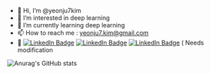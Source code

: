 - 👋 Hi, I’m @yeonju7kim
- 👀 I’m interested in deep learning
- 🌱 I’m currently learning deep learning
- 📫 How to reach me : yeonju7.kim@gmail.com
- 💞️ [![LinkedIn Badge](https://img.shields.io/badge/-Blog-5220b1?style=flat&logo=Github&link=https://sites.google.com/view/yeonju7kim/home/)](https://sites.google.com/view/yeonju7kim/home/) [![LinkedIn Badge](http://img.shields.io/badge/-Velog-20C997?style=flat&logo=Velog&link=https://yeonju7kim.github.io/)](https://velog.io/@yeonju7kim/)  [![LinkedIn Badge](http://img.shields.io/badge/-LinkedIn-0072b1?style=flat&logo=linkedin&link=https://www.linkedin.com/in/kim-yeonju-37a13b22a/)](https://www.linkedin.com/in/kim-yeonju-37a13b22a/) (
Needs modification

<!---
yeonju7kim/yeonju7kim is a ✨ special ✨ repository because its `README.md` (this file) appears on your GitHub profile.
You can click the Preview link to take a look at your changes.
--->

![Anurag's GitHub stats](https://github-readme-stats.vercel.app/api?username=yeonju7kim&show_icons=true&theme=radical)

<!---
[![Velog Badge](http://img.shields.io/badge/-Velog-20c997?style=flat&link=본인주소)](본인주소)
--->

